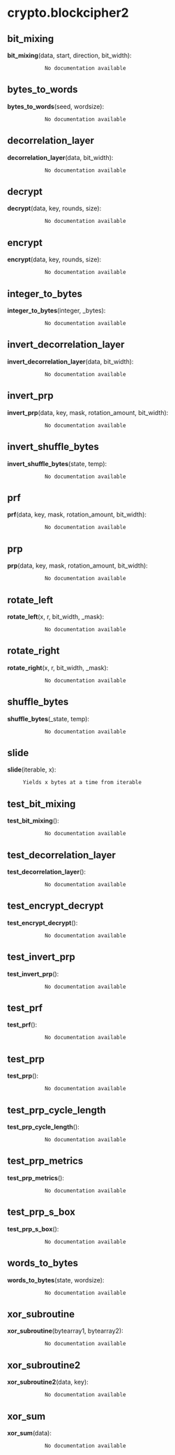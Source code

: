 crypto.blockcipher2
==============



bit_mixing
--------------

**bit_mixing**(data, start, direction, bit_width):

				No documentation available


bytes_to_words
--------------

**bytes_to_words**(seed, wordsize):

				No documentation available


decorrelation_layer
--------------

**decorrelation_layer**(data, bit_width):

				No documentation available


decrypt
--------------

**decrypt**(data, key, rounds, size):

				No documentation available


encrypt
--------------

**encrypt**(data, key, rounds, size):

				No documentation available


integer_to_bytes
--------------

**integer_to_bytes**(integer, _bytes):

				No documentation available


invert_decorrelation_layer
--------------

**invert_decorrelation_layer**(data, bit_width):

				No documentation available


invert_prp
--------------

**invert_prp**(data, key, mask, rotation_amount, bit_width):

				No documentation available


invert_shuffle_bytes
--------------

**invert_shuffle_bytes**(state, temp):

				No documentation available


prf
--------------

**prf**(data, key, mask, rotation_amount, bit_width):

				No documentation available


prp
--------------

**prp**(data, key, mask, rotation_amount, bit_width):

				No documentation available


rotate_left
--------------

**rotate_left**(x, r, bit_width, _mask):

				No documentation available


rotate_right
--------------

**rotate_right**(x, r, bit_width, _mask):

				No documentation available


shuffle_bytes
--------------

**shuffle_bytes**(_state, temp):

				No documentation available


slide
--------------

**slide**(iterable, x):

		 Yields x bytes at a time from iterable 


test_bit_mixing
--------------

**test_bit_mixing**():

				No documentation available


test_decorrelation_layer
--------------

**test_decorrelation_layer**():

				No documentation available


test_encrypt_decrypt
--------------

**test_encrypt_decrypt**():

				No documentation available


test_invert_prp
--------------

**test_invert_prp**():

				No documentation available


test_prf
--------------

**test_prf**():

				No documentation available


test_prp
--------------

**test_prp**():

				No documentation available


test_prp_cycle_length
--------------

**test_prp_cycle_length**():

				No documentation available


test_prp_metrics
--------------

**test_prp_metrics**():

				No documentation available


test_prp_s_box
--------------

**test_prp_s_box**():

				No documentation available


words_to_bytes
--------------

**words_to_bytes**(state, wordsize):

				No documentation available


xor_subroutine
--------------

**xor_subroutine**(bytearray1, bytearray2):

				No documentation available


xor_subroutine2
--------------

**xor_subroutine2**(data, key):

				No documentation available


xor_sum
--------------

**xor_sum**(data):

				No documentation available

